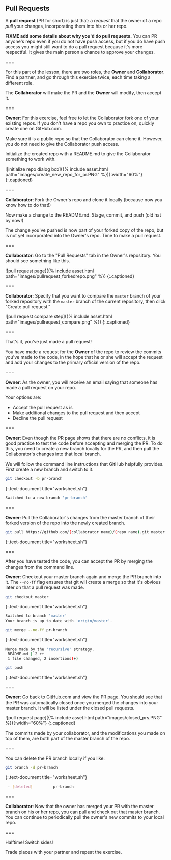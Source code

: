 ---
---

## Pull Requests

A **pull request** (PR for short) is just that: a *request* that the owner of a repo 
*pull* your changes, incorporating them into his or her repo. 

**FIXME add some details about why you'd do pull requests.** You can PR anyone's repo even if you do not have push access, but if you do have push access you might still want to do a pull request because it's more respectful. It gives the main person a chance to approve your changes.

===

For this part of the lesson, there are two roles, the **Owner** and **Collaborator**. Find a partner, 
and go through this exercise twice, each time taking a different role. 

The **Collaborator** will make the PR and the **Owner** will modify, then accept it.

===

**Owner**: For this exercise, feel free to let the Collaborator fork one of your existing repos.
If you don't have a repo you own to practice on, quickly create one on GitHub.com.

Make sure it is a public repo so that the Collaborator can clone it. However, you do not need to 
give the Collaborator push access.

Initialize the created repo with a README.md to give the Collaborator something to work with.

![initialize repo dialog box]({% include asset.html path="images/create_new_repo_for_pr.PNG" %}){:width="60%"}
{:.captioned}

===

**Collaborator**: Fork the Owner's repo and clone it locally (because now you know how to do that!)

Now make a change to the README.md. Stage, commit, and push (old hat by now!)

The change you've pushed is now part of your forked copy of the repo, but is not
yet incorporated into the Owner's repo. Time to make a pull request.

===

**Collaborator**: Go to the "Pull Requests" tab in the Owner's repository. You should see something like this.

![pull request page]({% include asset.html path="images/pullrequest_forkedrepo.png" %})
{:.captioned}

===

**Collaborator**: Specify that you want to compare the `master` branch of your forked repository 
with the `master` branch of the current repository, then click "Create pull request."

![pull request compare step]({% include asset.html path="images/pullrequest_compare.png" %})
{:.captioned}

===

That's it, you've just made a pull request!

You have made a request for the **Owner** of the repo to review the commits you've made to the code, 
in the hope that he or she will accept the request and add your changes to the primary official version of the repo.

===

**Owner**: As the owner, you will receive an email saying that someone has made a pull request on your repo. 

Your options are:

- Accept the pull request as is
- Make additional changes to the pull request and then accept
- Decline the pull request

===

**Owner**: Even though the PR page shows that there are no conflicts, it is good practice to test the 
code before accepting and merging the PR. To do this, you need to create a new branch locally for 
the PR, and then pull the Collaborator's changes into that local branch.

We will follow the command line instructions that GitHub helpfully provides.
First create a new branch and switch to it.

~~~bash
git checkout -b pr-branch
~~~
{:.text-document title="worksheet.sh"}

~~~bash
Switched to a new branch 'pr-branch'
~~~

===

**Owner**: Pull the Collaborator's changes from the master branch of their forked version
of the repo into the newly created branch.

~~~bash
git pull https://github.com/(collaborator name)/(repo name).git master
~~~
{:.text-document title="worksheet.sh"}

===

After you have tested the code, you can accept the PR by merging the changes from the command line.

**Owner**: Checkout your master branch again and merge the PR branch into it. The `--no-ff` flag ensures
that git will create a merge so that it's obvious later on that a pull request was made.

~~~bash
git checkout master
~~~
{:.text-document title="worksheet.sh"}

~~~bash
Switched to branch 'master'
Your branch is up to date with 'origin/master'.
~~~

~~~bash
git merge --no-ff pr-branch
~~~
{:.text-document title="worksheet.sh"}

~~~bash
Merge made by the 'recursive' strategy.
 README.md | 2 ++
 1 file changed, 2 insertions(+)
~~~

~~~bash
git push
~~~
{:.text-document title="worksheet.sh"}

===

**Owner**: Go back to GitHub.com and view the PR page. You should see that the PR was automatically
closed once you merged the changes into your master branch. It will be listed under the closed 
pull requests.

![pull request page]({% include asset.html path="images/closed_prs.PNG" %}){:width="60%"}
{:.captioned}

The commits made by your collaborator, and the modifications you made on top of them, are both part of 
the master branch of the repo. 

===

You can delete the PR branch locally if you like:

~~~bash
git branch -d pr-branch
~~~
{:.text-document title="worksheet.sh"}

~~~bash
 - [deleted]         pr-branch
~~~

===

**Collaborator**: Now that the owner has merged your PR with the master branch on his or her repo,
you can pull and check out that master branch. You can continue to periodically pull the owner's
new commits to your local repo.

===

Halftime! Switch sides!

Trade places with your partner and repeat the exercise.
